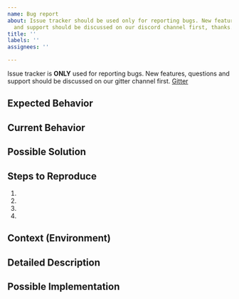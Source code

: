 ```yaml
---
name: Bug report
about: Issue tracker should be used only for reporting bugs. New features, questions
  and support should be discussed on our discord channel first, thanks. https://discord.gg/u3Ej2BReNn
title: ''
labels: ''
assignees: ''

---
```


Issue tracker is **ONLY** used for reporting bugs. New features, questions and support should be discussed on our gitter channel first. [Gitter](https://gitter.im/Nethereum/Nethereum)

<!--- Provide a general summary of the issue in the Title above -->

## Expected Behavior
<!--- Tell us what should happen -->

## Current Behavior
<!--- Tell us what happens instead of the expected behavior -->

## Possible Solution
<!--- Not obligatory, but suggest a fix/reason for the bug, -->

## Steps to Reproduce
<!--- Provide a link to a live example, or an unambiguous set of steps to -->
<!--- reproduce this bug. Include code to reproduce, if relevant -->
1.
1.
1.
1.

## Context (Environment)
<!--- How has this issue affected you? What are you trying to accomplish? -->
<!--- Providing context helps us come up with a solution that is most useful in the real world -->

<!--- Provide a general summary of the issue in the Title above -->

## Detailed Description
<!--- Provide a detailed description of the change or addition you are proposing -->

## Possible Implementation
<!--- Not obligatory, but suggest an idea for implementing addition or change -->
